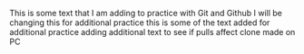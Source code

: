 This is some text that I am adding to practice with Git and Github
I will be changing this for additional practice 
this is some of the text added for additional practice
adding additional text to see if pulls affect clone made on PC
